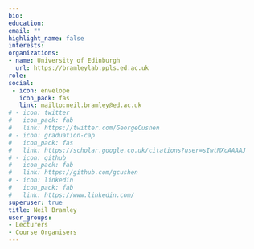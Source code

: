```yaml
---
bio: 
education:
email: ""
highlight_name: false
interests:
organizations:
- name: University of Edinburgh
  url: https://bramleylab.ppls.ed.ac.uk
role: 
social:
 - icon: envelope
   icon_pack: fas
   link: mailto:neil.bramley@ed.ac.uk
# - icon: twitter
#   icon_pack: fab
#   link: https://twitter.com/GeorgeCushen
# - icon: graduation-cap
#   icon_pack: fas
#   link: https://scholar.google.co.uk/citations?user=sIwtMXoAAAAJ
# - icon: github
#   icon_pack: fab
#   link: https://github.com/gcushen
# - icon: linkedin
#   icon_pack: fab
#   link: https://www.linkedin.com/
superuser: true
title: Neil Bramley
user_groups:
- Lecturers
- Course Organisers
---
```



